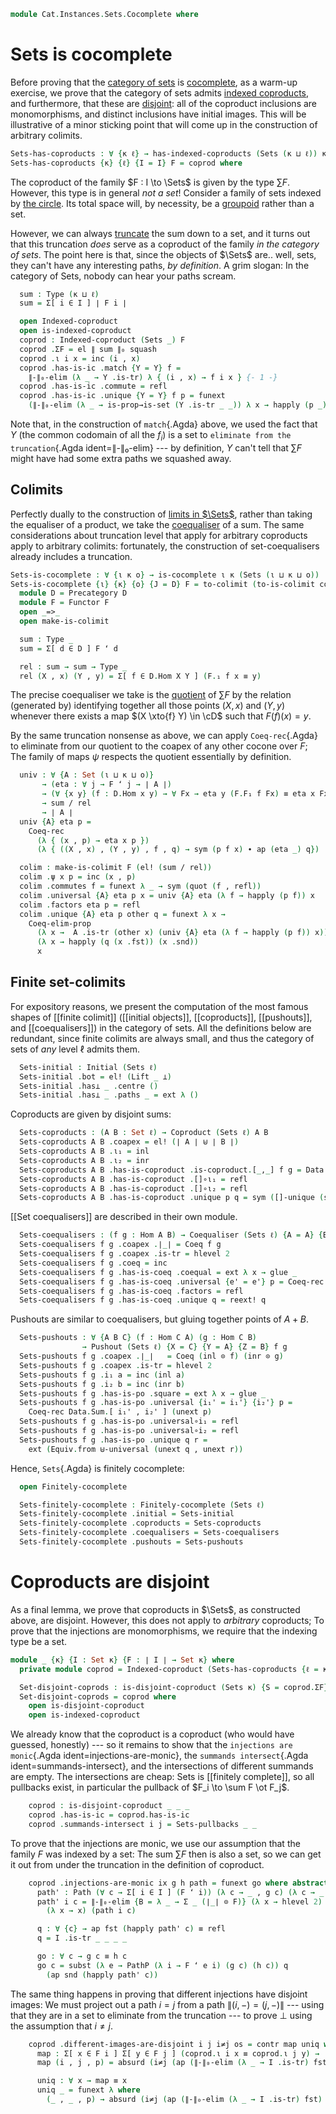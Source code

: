 <!--
```agda
open import Cat.Diagram.Coproduct.Indexed
open import Cat.Instances.Sets.Complete
open import Cat.Diagram.Colimit.Finite
open import Cat.Diagram.Colimit.Base
open import Cat.Diagram.Coequaliser
open import Cat.Diagram.Coproduct
open import Cat.Diagram.Initial
open import Cat.Diagram.Pushout
open import Cat.Prelude

open import Data.Sum
```
-->

```agda
module Cat.Instances.Sets.Cocomplete where
```

# Sets is cocomplete

<!--
```agda
open Initial
```
-->

Before proving that the [category of sets] is [cocomplete], as a warm-up
exercise, we prove that the category of sets admits [indexed
coproducts], and furthermore, that these are [disjoint]: all of the
coproduct inclusions are monomorphisms, and distinct inclusions have
initial images. This will be illustrative of a minor sticking point that
will come up in the construction of arbitrary colimits.

[indexed coproducts]: Cat.Diagram.Coproduct.Indexed.html
[cocomplete]: Cat.Diagram.Colimit.Base.html#cocompleteness
[category of sets]: Cat.Instances.Sets.html
[disjoint]: Cat.Diagram.Coproduct.Indexed.html#disjoint-coproducts

```agda
Sets-has-coproducts : ∀ {κ ℓ} → has-indexed-coproducts (Sets (κ ⊔ ℓ)) κ
Sets-has-coproducts {κ} {ℓ} {I = I} F = coprod where
```

The coproduct of the family $F : I \to \Sets$ is given by the type $\sum
F$. However, this type is in general _not a set_! Consider a family of
sets indexed by [the circle]. Its total space will, by necessity, be a
[groupoid] rather than a set.

[the circle]: Homotopy.Space.Circle.html
[groupoid]: 1Lab.HLevel.html#is-groupoid

However, we can always [truncate] the sum down to a set, and it turns
out that this truncation _does_ serve as a coproduct of the family _in
the category of sets_. The point here is that, since the objects of
$\Sets$ are.. well, sets, they can't have any interesting paths, _by
definition_. A grim slogan: In the category of Sets, nobody can hear
your paths scream.

[truncate]: Data.Set.Truncation.html

```agda
  sum : Type (κ ⊔ ℓ)
  sum = Σ[ i ∈ I ] ∣ F i ∣

  open Indexed-coproduct
  open is-indexed-coproduct
  coprod : Indexed-coproduct (Sets _) F
  coprod .ΣF = el ∥ sum ∥₀ squash
  coprod .ι i x = inc (i , x)
  coprod .has-is-ic .match {Y = Y} f =
    ∥-∥₀-elim (λ _ → Y .is-tr) λ { (i , x) → f i x } {- 1 -}
  coprod .has-is-ic .commute = refl
  coprod .has-is-ic .unique {Y = Y} f p = funext
    (∥-∥₀-elim (λ _ → is-prop→is-set (Y .is-tr _ _)) λ x → happly (p _) _)
```

Note that, in the construction of `match`{.Agda} above, we used the fact
that $Y$ (the common codomain of all the $f_i$) is a set to `eliminate
from the truncation`{.Agda ident=∥-∥₀-elim} --- by definition, $Y$ can't
tell that $\sum F$ might have had some extra paths we squashed away.

## Colimits

Perfectly dually to the construction of [limits in $\Sets$], rather than
taking the equaliser of a product, we take the [coequaliser] of a sum. The
same considerations about truncation level that apply for arbitrary
coproducts apply to arbitrary colimits: fortunately, the construction of
set-coequalisers already includes a truncation.

[limits in $\Sets$]: Cat.Instances.Sets.Complete.html
[coequaliser]: Data.Set.Coequaliser.html

```agda
Sets-is-cocomplete : ∀ {ι κ o} → is-cocomplete ι κ (Sets (ι ⊔ κ ⊔ o))
Sets-is-cocomplete {ι} {κ} {o} {J = D} F = to-colimit (to-is-colimit colim) where
  module D = Precategory D
  module F = Functor F
  open _=>_
  open make-is-colimit

  sum : Type _
  sum = Σ[ d ∈ D ] F ʻ d

  rel : sum → sum → Type _
  rel (X , x) (Y , y) = Σ[ f ∈ D.Hom X Y ] (F.₁ f x ≡ y)
```

The precise coequaliser we take is the [quotient] of $\sum F$ by the
relation (generated by) identifying together all those points $(X, x)$
and $(Y, y)$ whenever there exists a map $(X \xto{f} Y) \in \cD$ such
that $F(f)(x) = y$.

[quotient]: Data.Set.Coequaliser.html#quotients

By the same truncation nonsense as above, we can apply `Coeq-rec`{.Agda}
to eliminate from our quotient to the coapex of any other cocone over
$F$; The family of maps $\psi$ respects the quotient essentially by
definition.

```agda
  univ : ∀ {A : Set (ι ⊔ κ ⊔ o)}
       → (eta : ∀ j → F ʻ j → ∣ A ∣)
       → (∀ {x y} (f : D.Hom x y) → ∀ Fx → eta y (F.F₁ f Fx) ≡ eta x Fx)
       → sum / rel
       → ∣ A ∣
  univ {A} eta p =
    Coeq-rec
      (λ { (x , p) → eta x p })
      (λ { ((X , x) , (Y , y) , f , q) → sym (p f x) ∙ ap (eta _) q})

  colim : make-is-colimit F (el! (sum / rel))
  colim .ψ x p = inc (x , p)
  colim .commutes f = funext λ _ → sym (quot (f , refl))
  colim .universal {A} eta p x = univ {A} eta (λ f → happly (p f)) x
  colim .factors eta p = refl
  colim .unique {A} eta p other q = funext λ x →
    Coeq-elim-prop
      (λ x →  A .is-tr (other x) (univ {A} eta (λ f → happly (p f)) x))
      (λ x → happly (q (x .fst)) (x .snd))
      x
```

## Finite set-colimits

<!--
```agda
module _ {ℓ} where
  open Precategory (Sets ℓ)

  private variable
    A B : Set ℓ
    f g : ⌞ A ⌟ → ⌞ B ⌟

  open Initial
  open is-coproduct
  open Coproduct
  open is-pushout
  open Pushout
  open is-coequaliser
  open Coequaliser
```
-->

For expository reasons, we present the computation of the most famous
shapes of [[finite colimit]] ([[initial objects]], [[coproducts]], [[pushouts]],
and [[coequalisers]]) in the category of sets. All the definitions below
are redundant, since finite colimits are always small, and thus the
category of sets of _any_ level $\ell$ admits them.

```agda
  Sets-initial : Initial (Sets ℓ)
  Sets-initial .bot = el! (Lift _ ⊥)
  Sets-initial .has⊥ _ .centre ()
  Sets-initial .has⊥ _ .paths _ = ext λ ()
```

Coproducts are given by disjoint sums:

```agda
  Sets-coproducts : (A B : Set ℓ) → Coproduct (Sets ℓ) A B
  Sets-coproducts A B .coapex = el! (∣ A ∣ ⊎ ∣ B ∣)
  Sets-coproducts A B .ι₁ = inl
  Sets-coproducts A B .ι₂ = inr
  Sets-coproducts A B .has-is-coproduct .is-coproduct.[_,_] f g = Data.Sum.[ f , g ]
  Sets-coproducts A B .has-is-coproduct .[]∘ι₁ = refl
  Sets-coproducts A B .has-is-coproduct .[]∘ι₂ = refl
  Sets-coproducts A B .has-is-coproduct .unique p q = sym ([]-unique (sym p) (sym q))
```

[[Set coequalisers]] are described in their own module.

```agda
  Sets-coequalisers : (f g : Hom A B) → Coequaliser (Sets ℓ) {A = A} {B = B} f g
  Sets-coequalisers f g .coapex .∣_∣ = Coeq f g
  Sets-coequalisers f g .coapex .is-tr = hlevel 2
  Sets-coequalisers f g .coeq = inc
  Sets-coequalisers f g .has-is-coeq .coequal = ext λ x → glue _
  Sets-coequalisers f g .has-is-coeq .universal {e' = e'} p = Coeq-rec e' (unext p)
  Sets-coequalisers f g .has-is-coeq .factors = refl
  Sets-coequalisers f g .has-is-coeq .unique q = reext! q
```

Pushouts are similar to coequalisers, but gluing together points of $A + B$.

```agda
  Sets-pushouts : ∀ {A B C} (f : Hom C A) (g : Hom C B)
                → Pushout (Sets ℓ) {X = C} {Y = A} {Z = B} f g
  Sets-pushouts f g .coapex .∣_∣   = Coeq (inl ⊙ f) (inr ⊙ g)
  Sets-pushouts f g .coapex .is-tr = hlevel 2
  Sets-pushouts f g .i₁ a = inc (inl a)
  Sets-pushouts f g .i₂ b = inc (inr b)
  Sets-pushouts f g .has-is-po .square = ext λ x → glue _
  Sets-pushouts f g .has-is-po .universal {i₁' = i₁'} {i₂'} p =
    Coeq-rec Data.Sum.[ i₁' , i₂' ] (unext p)
  Sets-pushouts f g .has-is-po .universal∘i₁ = refl
  Sets-pushouts f g .has-is-po .universal∘i₂ = refl
  Sets-pushouts f g .has-is-po .unique q r =
    ext (Equiv.from ⊎-universal (unext q , unext r))
```

Hence, `Sets`{.Agda} is finitely cocomplete:

```agda
  open Finitely-cocomplete

  Sets-finitely-cocomplete : Finitely-cocomplete (Sets ℓ)
  Sets-finitely-cocomplete .initial = Sets-initial
  Sets-finitely-cocomplete .coproducts = Sets-coproducts
  Sets-finitely-cocomplete .coequalisers = Sets-coequalisers
  Sets-finitely-cocomplete .pushouts = Sets-pushouts
```

# Coproducts are disjoint

As a final lemma, we prove that coproducts in $\Sets$, as constructed
above, are disjoint. However, this does not apply to _arbitrary_
coproducts; To prove that the injections are monomorphisms, we require
that the indexing type be a set.

```agda
module _ {κ} {I : Set κ} {F : ∣ I ∣ → Set κ} where
  private module coprod = Indexed-coproduct (Sets-has-coproducts {ℓ = κ} F)

  Set-disjoint-coprods : is-disjoint-coproduct (Sets κ) {S = coprod.ΣF} F coprod.ι
  Set-disjoint-coprods = coprod where
    open is-disjoint-coproduct
    open is-indexed-coproduct
```

We already know that the coproduct is a coproduct (who would have
guessed, honestly) --- so it remains to show that the `injections are
monic`{.Agda ident=injections-are-monic}, the `summands intersect`{.Agda
ident=summands-intersect}, and the intersections of different summands
are empty. The intersections are cheap: Sets is [[finitely complete]], so
all pullbacks exist, in particular the pullback of $F_i \to \sum F \ot
F_j$.

```agda
    coprod : is-disjoint-coproduct _ _ _
    coprod .has-is-ic = coprod.has-is-ic
    coprod .summands-intersect i j = Sets-pullbacks _ _
```

To prove that the injections are monic, we use our assumption that the
family $F$ was indexed by a set: The sum $\sum F$ then is also a set, so
we can get it out from under the truncation in the definition of
coproduct.

```agda
    coprod .injections-are-monic ix g h path = funext go where abstract
      path' : Path (∀ c → Σ[ i ∈ I ] (F ʻ i)) (λ c → _ , g c) (λ c → _ , h c)
      path' i c = ∥-∥₀-elim {B = λ _ → Σ _ (∣_∣ ⊙ F)} (λ x → hlevel 2)
        (λ x → x) (path i c)

      q : ∀ {c} → ap fst (happly path' c) ≡ refl
      q = I .is-tr _ _ _ _

      go : ∀ c → g c ≡ h c
      go c = subst (λ e → PathP (λ i → F ʻ e i) (g c) (h c)) q
        (ap snd (happly path' c))
```

The same thing happens in proving that different injections have
disjoint images: We must project out a path $i = j$ from a path $\|
(i,-) = (j,-) \|$ --- using that they are in a set to eliminate from the
truncation --- to prove $\bot$ using the assumption that $i ≠ j$.

```agda
    coprod .different-images-are-disjoint i j i≠j os = contr map uniq where
      map : Σ[ x ∈ F i ] Σ[ y ∈ F j ] (coprod.ι i x ≡ coprod.ι j y) → ∣ os ∣
      map (i , j , p) = absurd (i≠j (ap (∥-∥₀-elim (λ _ → I .is-tr) fst) p))

      uniq : ∀ x → map ≡ x
      uniq _ = funext λ where
        (_ , _ , p) → absurd (i≠j (ap (∥-∥₀-elim (λ _ → I .is-tr) fst) p))
```
